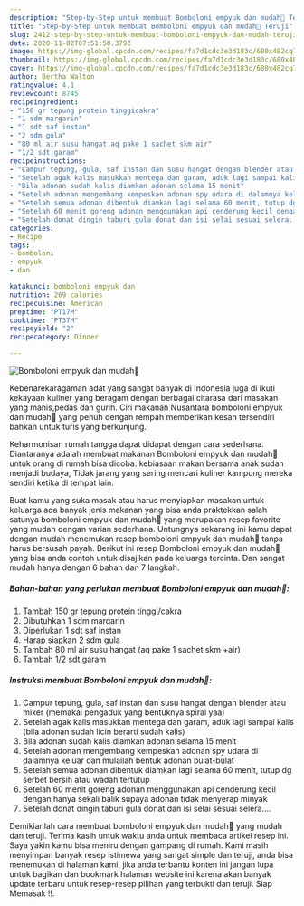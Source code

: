 ```yaml
---
description: "Step-by-Step untuk membuat Bomboloni empyuk dan mudah🤗 Teruji"
title: "Step-by-Step untuk membuat Bomboloni empyuk dan mudah🤗 Teruji"
slug: 2412-step-by-step-untuk-membuat-bomboloni-empyuk-dan-mudah-teruji
date: 2020-11-02T07:51:50.379Z
image: https://img-global.cpcdn.com/recipes/fa7d1cdc3e3d183c/680x482cq70/bomboloni-empyuk-dan-mudah🤗-foto-resep-utama.jpg
thumbnail: https://img-global.cpcdn.com/recipes/fa7d1cdc3e3d183c/680x482cq70/bomboloni-empyuk-dan-mudah🤗-foto-resep-utama.jpg
cover: https://img-global.cpcdn.com/recipes/fa7d1cdc3e3d183c/680x482cq70/bomboloni-empyuk-dan-mudah🤗-foto-resep-utama.jpg
author: Bertha Walton
ratingvalue: 4.1
reviewcount: 8745
recipeingredient:
- "150 gr tepung protein tinggicakra"
- "1 sdm margarin"
- "1 sdt saf instan"
- "2 sdm gula"
- "80 ml air susu hangat aq pake 1 sachet skm air"
- "1/2 sdt garam"
recipeinstructions:
- "Campur tepung, gula, saf instan dan susu hangat dengan blender atau mixer (memakai pengaduk yang bentuknya spiral yaa)"
- "Setelah agak kalis masukkan mentega dan garam, aduk lagi sampai kalis (bila adonan sudah licin berarti sudah kalis)"
- "Bila adonan sudah kalis diamkan adonan selama 15 menit"
- "Setelah adonan mengembang kempeskan adonan spy udara di dalamnya keluar dan mulailah bentuk adonan bulat-bulat"
- "Setelah semua adonan dibentuk diamkan lagi selama 60 menit, tutup dg serbet bersih atau wadah tertutup"
- "Setelah 60 menit goreng adonan menggunakan api cenderung kecil dengan hanya sekali balik supaya adonan tidak menyerap minyak"
- "Setelah donat dingin taburi gula donat dan isi selai sesuai selera...."
categories:
- Recipe
tags:
- bomboloni
- empyuk
- dan

katakunci: bomboloni empyuk dan 
nutrition: 269 calories
recipecuisine: American
preptime: "PT17M"
cooktime: "PT37M"
recipeyield: "2"
recipecategory: Dinner

---
```



![Bomboloni empyuk dan mudah🤗](https://img-global.cpcdn.com/recipes/fa7d1cdc3e3d183c/680x482cq70/bomboloni-empyuk-dan-mudah🤗-foto-resep-utama.jpg)

Kebenarekaragaman adat yang sangat banyak di Indonesia juga di ikuti kekayaan kuliner yang beragam dengan berbagai citarasa dari masakan yang manis,pedas dan gurih. Ciri makanan Nusantara bomboloni empyuk dan mudah🤗 yang penuh dengan rempah memberikan kesan tersendiri bahkan untuk turis yang berkunjung.


Keharmonisan rumah tangga dapat didapat dengan cara sederhana. Diantaranya adalah membuat makanan Bomboloni empyuk dan mudah🤗 untuk orang di rumah bisa dicoba. kebiasaan makan bersama anak sudah menjadi budaya, Tidak jarang yang sering mencari kuliner kampung mereka sendiri ketika di tempat lain.



Buat kamu yang suka masak atau harus menyiapkan masakan untuk keluarga ada banyak jenis makanan yang bisa anda praktekkan salah satunya bomboloni empyuk dan mudah🤗 yang merupakan resep favorite yang mudah dengan varian sederhana. Untungnya sekarang ini kamu dapat dengan mudah menemukan resep bomboloni empyuk dan mudah🤗 tanpa harus bersusah payah.
Berikut ini resep Bomboloni empyuk dan mudah🤗 yang bisa anda contoh untuk disajikan pada keluarga tercinta. Dan sangat mudah hanya dengan 6 bahan dan 7 langkah.


<!--inarticleads1-->

##### Bahan-bahan yang perlukan membuat Bomboloni empyuk dan mudah🤗:

1. Tambah 150 gr tepung protein tinggi/cakra
1. Dibutuhkan 1 sdm margarin
1. Diperlukan 1 sdt saf instan
1. Harap siapkan 2 sdm gula
1. Tambah 80 ml air susu hangat (aq pake 1 sachet skm +air)
1. Tambah 1/2 sdt garam




<!--inarticleads2-->

##### Instruksi membuat  Bomboloni empyuk dan mudah🤗:

1. Campur tepung, gula, saf instan dan susu hangat dengan blender atau mixer (memakai pengaduk yang bentuknya spiral yaa)
1. Setelah agak kalis masukkan mentega dan garam, aduk lagi sampai kalis (bila adonan sudah licin berarti sudah kalis)
1. Bila adonan sudah kalis diamkan adonan selama 15 menit
1. Setelah adonan mengembang kempeskan adonan spy udara di dalamnya keluar dan mulailah bentuk adonan bulat-bulat
1. Setelah semua adonan dibentuk diamkan lagi selama 60 menit, tutup dg serbet bersih atau wadah tertutup
1. Setelah 60 menit goreng adonan menggunakan api cenderung kecil dengan hanya sekali balik supaya adonan tidak menyerap minyak
1. Setelah donat dingin taburi gula donat dan isi selai sesuai selera....




Demikianlah cara membuat bomboloni empyuk dan mudah🤗 yang mudah dan teruji. Terima kasih untuk waktu anda untuk membaca artikel resep ini. Saya yakin kamu bisa meniru dengan gampang di rumah. Kami masih menyimpan banyak resep istimewa yang sangat simple dan teruji, anda bisa menemukan di halaman kami, jika anda terbantu konten ini jangan lupa untuk bagikan dan bookmark halaman website ini karena akan banyak update terbaru untuk resep-resep pilihan yang terbukti dan teruji. Siap Memasak !!. 
